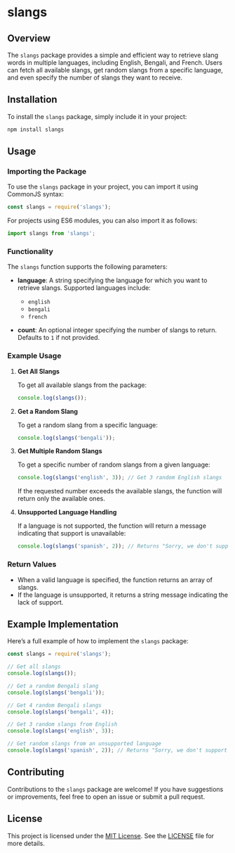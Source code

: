 # slangs

## Overview

The `slangs` package provides a simple and efficient way to retrieve slang words in multiple languages, including English, Bengali, and French. Users can fetch all available slangs, get random slangs from a specific language, and even specify the number of slangs they want to receive.

## Installation

To install the `slangs` package, simply include it in your project:

```bash
npm install slangs
```

## Usage

### Importing the Package

To use the `slangs` package in your project, you can import it using CommonJS syntax:

```javascript
const slangs = require('slangs');
```

For projects using ES6 modules, you can also import it as follows:

```javascript
import slangs from 'slangs';
```

### Functionality

The `slangs` function supports the following parameters:

- **language**: A string specifying the language for which you want to retrieve slangs. Supported languages include:

  - `english`
  - `bengali`
  - `french`

- **count**: An optional integer specifying the number of slangs to return. Defaults to `1` if not provided.

### Example Usage

1. **Get All Slangs**

   To get all available slangs from the package:

   ```javascript
   console.log(slangs());
   ```

2. **Get a Random Slang**

   To get a random slang from a specific language:

   ```javascript
   console.log(slangs('bengali'));
   ```

3. **Get Multiple Random Slangs**

   To get a specific number of random slangs from a given language:

   ```javascript
   console.log(slangs('english', 3)); // Get 3 random English slangs
   ```

   If the requested number exceeds the available slangs, the function will return only the available ones.

4. **Unsupported Language Handling**

   If a language is not supported, the function will return a message indicating that support is unavailable:

   ```javascript
   console.log(slangs('spanish', 2)); // Returns "Sorry, we don't support spanish yet."
   ```

### Return Values

- When a valid language is specified, the function returns an array of slangs.
- If the language is unsupported, it returns a string message indicating the lack of support.

## Example Implementation

Here’s a full example of how to implement the `slangs` package:

```javascript
const slangs = require('slangs');

// Get all slangs
console.log(slangs());

// Get a random Bengali slang
console.log(slangs('bengali'));

// Get 4 random Bengali slangs
console.log(slangs('bengali', 4));

// Get 3 random slangs from English
console.log(slangs('english', 3));

// Get random slangs from an unsupported language
console.log(slangs('spanish', 2)); // Returns "Sorry, we don't support spanish yet."
```

## Contributing

Contributions to the `slangs` package are welcome! If you have suggestions or improvements, feel free to open an issue or submit a pull request.

## License

This project is licensed under the [MIT License](https://opensource.org/license/mit). See the [LICENSE](LICENSE) file for more details.
